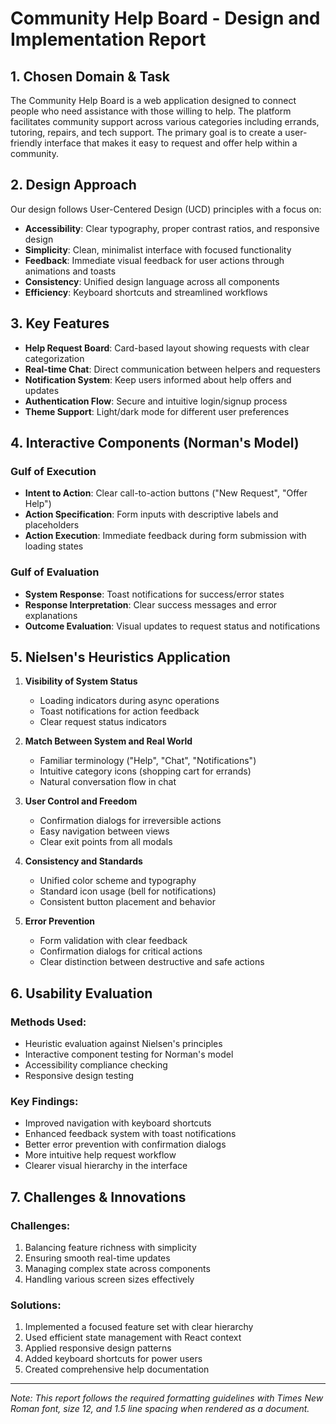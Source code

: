 # Community Help Board - Design and Implementation Report

## 1. Chosen Domain & Task
The Community Help Board is a web application designed to connect people who need assistance with those willing to help. The platform facilitates community support across various categories including errands, tutoring, repairs, and tech support. The primary goal is to create a user-friendly interface that makes it easy to request and offer help within a community.

## 2. Design Approach
Our design follows User-Centered Design (UCD) principles with a focus on:
- **Accessibility**: Clear typography, proper contrast ratios, and responsive design
- **Simplicity**: Clean, minimalist interface with focused functionality
- **Feedback**: Immediate visual feedback for user actions through animations and toasts
- **Consistency**: Unified design language across all components
- **Efficiency**: Keyboard shortcuts and streamlined workflows

## 3. Key Features
- **Help Request Board**: Card-based layout showing requests with clear categorization
- **Real-time Chat**: Direct communication between helpers and requesters
- **Notification System**: Keep users informed about help offers and updates
- **Authentication Flow**: Secure and intuitive login/signup process
- **Theme Support**: Light/dark mode for different user preferences

## 4. Interactive Components (Norman's Model)
### Gulf of Execution
- **Intent to Action**: Clear call-to-action buttons ("New Request", "Offer Help")
- **Action Specification**: Form inputs with descriptive labels and placeholders
- **Action Execution**: Immediate feedback during form submission with loading states

### Gulf of Evaluation
- **System Response**: Toast notifications for success/error states
- **Response Interpretation**: Clear success messages and error explanations
- **Outcome Evaluation**: Visual updates to request status and notifications

## 5. Nielsen's Heuristics Application
1. **Visibility of System Status**
   - Loading indicators during async operations
   - Toast notifications for action feedback
   - Clear request status indicators

2. **Match Between System and Real World**
   - Familiar terminology ("Help", "Chat", "Notifications")
   - Intuitive category icons (shopping cart for errands)
   - Natural conversation flow in chat

3. **User Control and Freedom**
   - Confirmation dialogs for irreversible actions
   - Easy navigation between views
   - Clear exit points from all modals

4. **Consistency and Standards**
   - Unified color scheme and typography
   - Standard icon usage (bell for notifications)
   - Consistent button placement and behavior

5. **Error Prevention**
   - Form validation with clear feedback
   - Confirmation dialogs for critical actions
   - Clear distinction between destructive and safe actions

## 6. Usability Evaluation
### Methods Used:
- Heuristic evaluation against Nielsen's principles
- Interactive component testing for Norman's model
- Accessibility compliance checking
- Responsive design testing

### Key Findings:
- Improved navigation with keyboard shortcuts
- Enhanced feedback system with toast notifications
- Better error prevention with confirmation dialogs
- More intuitive help request workflow
- Clearer visual hierarchy in the interface

## 7. Challenges & Innovations
### Challenges:
1. Balancing feature richness with simplicity
2. Ensuring smooth real-time updates
3. Managing complex state across components
4. Handling various screen sizes effectively

### Solutions:
1. Implemented a focused feature set with clear hierarchy
2. Used efficient state management with React context
3. Applied responsive design patterns
4. Added keyboard shortcuts for power users
5. Created comprehensive help documentation

---
*Note: This report follows the required formatting guidelines with Times New Roman font, size 12, and 1.5 line spacing when rendered as a document.*
